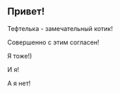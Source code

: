 ## Привет!

Тефтелька - замечательный котик!

Совершенно с этим согласен!

Я тоже!)

И я!

А я нет!


